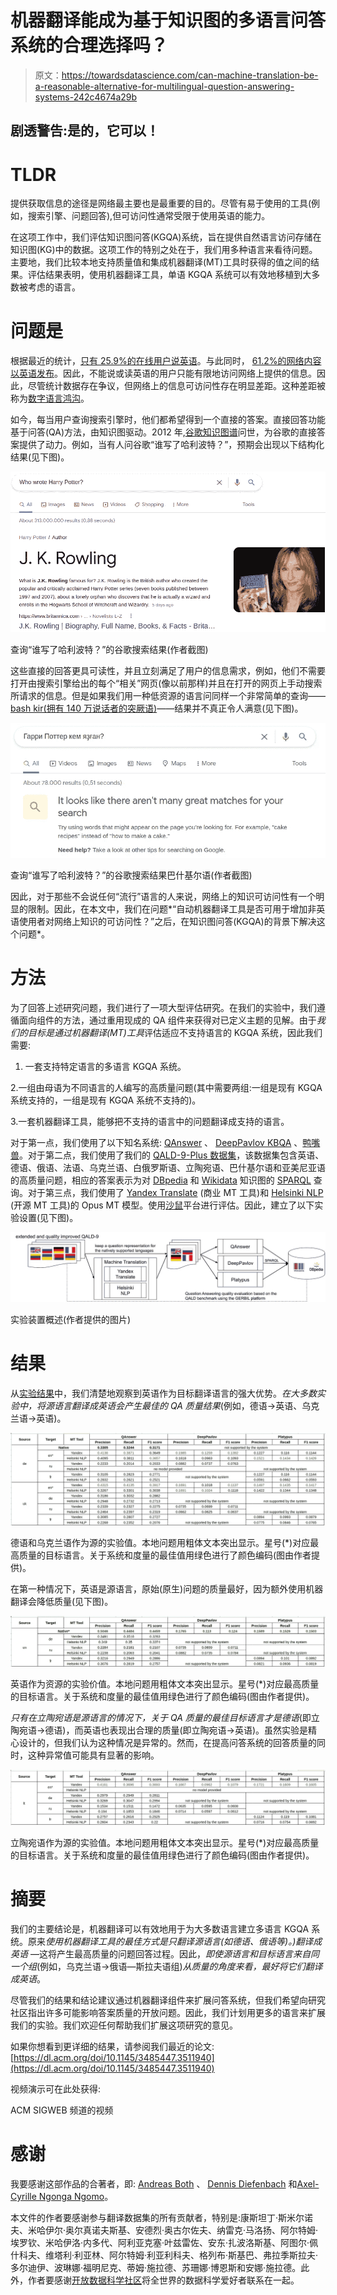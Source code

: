 # 机器翻译能成为基于知识图的多语言问答系统的合理选择吗？

> 原文：<https://towardsdatascience.com/can-machine-translation-be-a-reasonable-alternative-for-multilingual-question-answering-systems-242c4674a29b>

## 剧透警告:是的，它可以！

# TLDR

提供获取信息的途径是网络最主要也是最重要的目的。尽管有易于使用的工具(例如，搜索引擎、问题回答),但可访问性通常受限于使用英语的能力。

在这项工作中，我们评估知识图问答(KGQA)系统，旨在提供自然语言访问存储在知识图(KG)中的数据。这项工作的特别之处在于，我们用多种语言来看待问题。主要地，我们比较本地支持质量值和集成机器翻译(MT)工具时获得的值之间的结果。评估结果表明，使用机器翻译工具，单语 KGQA 系统可以有效地移植到大多数被考虑的语言。

# 问题是

根据最近的统计，[只有 25.9%的在线用户说英语](https://www.statista.com/statistics/262946/share-of-the-most-common-languages-on-the-internet/)。与此同时， [61.2%的网络内容以英语发布](https://w3techs.com/technologies/overview/content_language)。因此，不能说或读英语的用户只能有限地访问网络上提供的信息。因此，尽管统计数据存在争议，但网络上的信息可访问性存在明显差距。这种差距被称为[数字语言鸿沟](http://labs.theguardian.com/digital-language-divide/)。

如今，每当用户查询搜索引擎时，他们都希望得到一个直接的答案。直接回答功能基于问答(QA)方法，由知识图驱动。2012 年,[谷歌知识图谱](https://blog.google/products/search/introducing-knowledge-graph-things-not/)问世，为谷歌的直接答案提供了动力。例如，当有人问谷歌“谁写了哈利波特？”，预期会出现以下结构化结果(见下图)。

![](img/089af453e659cf8c69d0781aaaea9585.png)

查询“谁写了哈利波特？”的谷歌搜索结果(作者截图)

这些直接的回答更具可读性，并且立刻满足了用户的信息需求，例如，他们不需要打开由搜索引擎给出的每个“相关”网页(像以前那样)并且在打开的网页上手动搜索所请求的信息。但是如果我们用一种低资源的语言问同样一个非常简单的查询——[bash kir(拥有 140 万说话者的突厥语)](https://en.wikipedia.org/wiki/Bashkir_language)——结果并不真正令人满意(见下图)。

![](img/92022d81f2bee5b6581e4d9a48562ece.png)

查询“谁写了哈利波特？”的谷歌搜索结果巴什基尔语(作者截图)

因此，对于那些不会说任何“流行”语言的人来说，网络上的知识可访问性有一个明显的限制。因此，在本文中，我们在问题*“自动机器翻译工具是否可用于增加非英语使用者对网络上知识的可访问性？”之后，在知识图问答(KGQA)的背景下解决这个问题*。

# 方法

为了回答上述研究问题，我们进行了一项大型评估研究。在我们的实验中，我们遵循面向组件的方法，通过重用现成的 QA 组件来获得对已定义主题的见解。由于*我们的目标是通过机器翻译(MT)工具*评估适应不支持语言的 KGQA 系统，因此我们需要:

1.  一套支持特定语言的多语言 KGQA 系统。

2.一组由母语为不同语言的人编写的高质量问题(其中需要两组:一组是现有 KGQA 系统支持的，一组是现有 KGQA 系统不支持的)。

3.一套机器翻译工具，能够把不支持的语言中的问题翻译成支持的语言。

对于第一点，我们使用了以下知名系统: [QAnswer](https://qanswer-frontend.univ-st-etienne.fr/) 、 [DeepPavlov KBQA](http://docs.deeppavlov.ai/en/master/features/models/kbqa.html) 、[鸭嘴兽](https://askplatyp.us/)。对于第二点，我们使用了我们的 [QALD-9-Plus 数据集](https://perevalov.medium.com/the-new-benchmark-for-question-answering-over-knowledge-graphs-qald-9-plus-da37b227c995)，该数据集包含英语、德语、俄语、法语、乌克兰语、白俄罗斯语、立陶宛语、巴什基尔语和亚美尼亚语的高质量问题，相应的答案表示为对 [DBpedia](https://www.dbpedia.org/) 和 [Wikidata](https://wikidata.org/) 知识图的 [SPARQL](https://en.wikipedia.org/wiki/SPARQL) 查询。对于第三点，我们使用了 [Yandex Translate](https://translate.yandex.ru/) (商业 MT 工具)和 [Helsinki NLP](https://huggingface.co/Helsinki-NLP) (开源 MT 工具)的 Opus MT 模型。使用[沙鼠](http://gerbil-qa.aksw.org/gerbil/)平台进行评估。因此，建立了以下实验设置(见下图)。

![](img/6530c051618117b43a1dca19f8937bad.png)

实验装置概述(作者提供的图片)

# 结果

从[实验结果](https://docs.google.com/spreadsheets/d/1zSG1nZVmRKucwaNuWXvdt56yY4JBuNsO-TojTVl11NI/edit?usp=sharing)中，我们清楚地观察到英语作为目标翻译语言的强大优势。*在大多数实验中，将源语言翻译成英语会产生最佳的 QA 质量结果*(例如，德语→英语、乌克兰语→英语)。

![](img/7c7c174e0b47c391769adc849998c76c.png)

德语和乌克兰语作为源的实验值。本地问题用粗体文本突出显示。星号(*)对应最高质量的目标语言。关于系统和度量的最佳值用绿色进行了颜色编码(图由作者提供)。

在第一种情况下，英语是源语言，原始(原生)问题的质量最好，因为额外使用机器翻译会降低质量(见下图)。

![](img/b36d325b1c4d26c85156d40a2e78a6ce.png)

英语作为资源的实验价值。本地问题用粗体文本突出显示。星号(*)对应最高质量的目标语言。关于系统和度量的最佳值用绿色进行了颜色编码(图由作者提供)。

*只有在立陶宛语是源语言的情况下，关于 QA 质量的最佳目标语言才是德语*(即立陶宛语→德语)，而英语也表现出合理的质量(即立陶宛语→英语)。虽然实验是精心设计的，但我们认为这种情况是异常的。然而，在提高问答系统的回答质量的同时，这种异常值可能具有显著的影响。

![](img/a47d80d36c52b3c072bb7d549803eb31.png)

立陶宛语作为源的实验值。本地问题用粗体文本突出显示。星号(*)对应最高质量的目标语言。关于系统和度量的最佳值用绿色进行了颜色编码(图由作者提供)。

# 摘要

我们的主要结论是，机器翻译可以有效地用于为大多数语言建立多语言 KGQA 系统。原来*使用机器翻译工具的最佳方式是只翻译源语言(如德语、俄语等)。)翻译成英语* —这将产生最高质量的问题回答过程。因此，*即使源语言和目标语言来自同一个组*(例如，乌克兰语→俄语—斯拉夫语组)*从质量的角度来看，最好将它们翻译成英语*。

尽管我们的结果和结论建议通过机器翻译组件来扩展问答系统，但我们希望向研究社区指出许多可能影响答案质量的开放问题。因此，我们计划用更多的语言来扩展我们的实验。我们欢迎任何帮助我们扩展这项研究的意见。

如果你想看到更详细的结果，请参阅我们最近的论文:[https://dl.acm.org/doi/10.1145/3485447.3511940](https://dl.acm.org/doi/10.1145/3485447.3511940)

视频演示可在此处获得:

ACM SIGWEB 频道的视频

# 感谢

我要感谢这部作品的合著者，即: [Andreas Both](http://www.andreas-both.de/en/) 、 [Dennis Diefenbach](https://the-qa-company.com/team) 和[Axel-Cyrille Ngonga Ngomo](https://dice-research.org/AxelCyrilleNgongaNgomo)。

本文件的作者要感谢参与翻译数据集的所有贡献者，特别是:康斯坦丁·斯米尔诺夫、米哈伊尔·奥尔真诺夫斯基、安德烈·奥古尔佐夫、纳雷克·马洛扬、阿尔特姆·埃罗钦、米哈伊洛·内多代、阿利亚克塞·叶兹雷佐、安东·扎波洛斯基、阿图尔·佩什科夫、维塔利·利亚林、阿尔特姆·利亚利科夫、格列布·斯基巴、弗拉季斯拉夫·多尔迪伊、波琳娜·福明尼克、蒂姆·施拉德、苏珊娜·博恩斯和安娜·施拉德。此外，作者要感谢[开放数据科学社区](https://ods.ai/)将全世界的数据科学爱好者联系在一起。